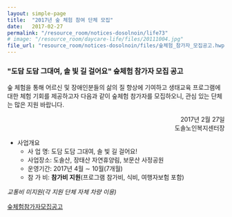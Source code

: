 ```yaml
---
layout: simple-page
title:  "2017년 숲 체험 참여 단체 모집"
date:   2017-02-27
permalink: "/resource_room/notices-dosolnoin/life73"
# image: "/resource_room/daycare-life/files/20111004.jpg"
file_url: "resource_room/notices-dosolnoin/files/숲체험_참가자_모집공고.hwp"
---
```


### **"도담 도담 그대여, 솔 빛 길 걸어요" 숲체험 참가자 모집 공고**

숲 체험을 통해 어르신 및 장애인분들의 삶의 질 향상에 기여하고 생태교육 프로그램에 대한 체험 기회를 제공하고자 다음과 같이 숲체험 참가자를 모집하오니, 관심 있는 단체는 많은 지원 바랍니다.

<div style="text-align: right">  2017년 2월 27일 </div>
<div style="text-align: right">  도솔노인복지센터장 </div>

 
* 사업개요
  * 사 업 명: 도담 도담 그대여, 솔 빛 길 걸어요!
  * 사업장소: 도솔산, 장태산 자연휴양림, 보문산 사정공원
  * 운영기간: 2017년 4월 ∼ 10월(7개월)
  * 참 가 비: **참가비 지원**(프로그램 참가비, 식비, 여행자보험 포함)

*교통비 미지원(각 지원 단체 자체 차량 이용)*

[숲체험참가자모집공고](/resource_room/notices-dosolnoin/files/숲체험_참가자_모집공고.hwp)
